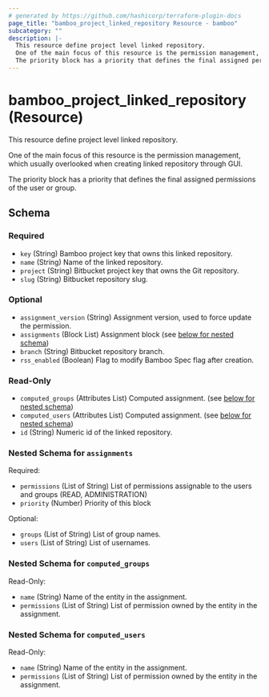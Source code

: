 ```yaml
---
# generated by https://github.com/hashicorp/terraform-plugin-docs
page_title: "bamboo_project_linked_repository Resource - bamboo"
subcategory: ""
description: |-
  This resource define project level linked repository.
  One of the main focus of this resource is the permission management, which usually overlooked when creating linked repository through GUI.
  The priority block has a priority that defines the final assigned permissions of the user or group.
---
```


# bamboo_project_linked_repository (Resource)

This resource define project level linked repository.

One of the main focus of this resource is the permission management, which usually overlooked when creating linked repository through GUI.

The priority block has a priority that defines the final assigned permissions of the user or group.



<!-- schema generated by tfplugindocs -->
## Schema

### Required

- `key` (String) Bamboo project key that owns this linked repository.
- `name` (String) Name of the linked repository.
- `project` (String) Bitbucket project key that owns the Git repository.
- `slug` (String) Bitbucket repository slug.

### Optional

- `assignment_version` (String) Assignment version, used to force update the permission.
- `assignments` (Block List) Assignment block (see [below for nested schema](#nestedblock--assignments))
- `branch` (String) Bitbucket repository branch.
- `rss_enabled` (Boolean) Flag to modify Bamboo Spec flag after creation.

### Read-Only

- `computed_groups` (Attributes List) Computed assignment. (see [below for nested schema](#nestedatt--computed_groups))
- `computed_users` (Attributes List) Computed assignment. (see [below for nested schema](#nestedatt--computed_users))
- `id` (String) Numeric id of the linked repository.

<a id="nestedblock--assignments"></a>
### Nested Schema for `assignments`

Required:

- `permissions` (List of String) List of permissions assignable to the users and groups (READ, ADMINISTRATION)
- `priority` (Number) Priority of this block

Optional:

- `groups` (List of String) List of group names.
- `users` (List of String) List of usernames.


<a id="nestedatt--computed_groups"></a>
### Nested Schema for `computed_groups`

Read-Only:

- `name` (String) Name of the entity in the assignment.
- `permissions` (List of String) List of permission owned by the entity in the assignment.


<a id="nestedatt--computed_users"></a>
### Nested Schema for `computed_users`

Read-Only:

- `name` (String) Name of the entity in the assignment.
- `permissions` (List of String) List of permission owned by the entity in the assignment.
